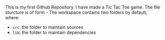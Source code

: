 This is my first Github Repository.
I have made a Tic Tac Toe game.
The file sturcture is of form -
The workspace contains two folders by default, where:

- `src`: the folder to maintain sources
- `lib`: the folder to maintain dependencies
